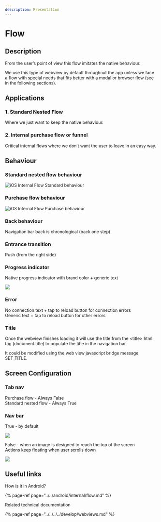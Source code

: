 ```yaml
---
description: Presentation
---
```


# Flow

## Description

From the user’s point of view this flow imitates the native behaviour.

We use this type of webview by default throughout the app unless we face a flow with special needs that fits better with a modal or browser flow \(see in the following sections\).

## **Applications**

### **1. Standard Nested Flow**

Where we just want to keep the native behaviour.

### **2. Internal purchase flow or funnel**

Critical internal flows where we don’t want the user to leave in an easy way.  


## **Behaviour**

### **Standard nested flow behaviour**

![iOS Internal Flow Standard behaviour](../../img/ios_internal_flow_standard.png)

### **Purchase flow behaviour**

![iOS Internal Flow Purchase behaviour](../../img/ios_internal_flow_purchase.png)

### **Back behaviour**

Navigation bar back is chronological \(back one step\)

### Entrance transition

Push \(from the right side\)

### **Progress indicator**

Native progress indicator with brand color + generic text

![](../../img/ios_progress-indicator.png)

### Error

No connection text + tap to reload button for connection errors  
Generic text + tap to reload button for other errors

### Title

Once the webview finishes loading it will use the title from the &lt;title&gt; html tag \(document.title\) to populate the title in the navigation bar.

It could be modified using the web view javascript bridge message SET\_TITLE.

## Screen Configuration

### **Tab** nav

Purchase flow - Always False  
Standard nested flow - Always True

### Nav bar

True - by default

![](../../img/ios_internal_flow_navbar_true.png)

False - when an image is designed to reach the top of the screen  
Actions keep floating when user scrolls down

![](../../img/android_internal_flow_navbar_false.png)

## Useful links <a id="useful-links"></a>

How is it in Android?

{% page-ref page="../../android/internal/flow.md" %}

 Related technical documentation

{% page-ref page="../../../../develop/webviews.md" %}



